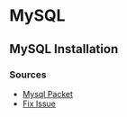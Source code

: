 # MySQL

## MySQL Installation



### Sources

 - [Mysql Packet](https://wiki.alpinelinux.org/wiki/MariaDB)
 - [Fix Issue](https://stackoverflow.com/questions/34198735/could-not-open-mysql-plugin-table-some-plugins-may-be-not-loaded/46147066)